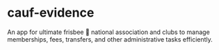 # cauf-evidence
An app for ultimate frisbee 🥏 national association and clubs to manage memberships, fees, transfers, and other administrative tasks efficiently.
